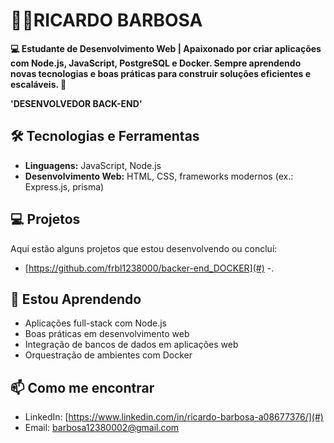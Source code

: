 # 👩‍💻RICARDO BARBOSA

**💻 Estudante de Desenvolvimento Web | Apaixonado por criar aplicações com Node.js, JavaScript, PostgreSQL e Docker. Sempre aprendendo novas tecnologias e boas práticas para construir soluções eficientes e escaláveis. 🚀**

**'DESENVOLVEDOR BACK-END'**

## 🛠 Tecnologias e Ferramentas

- **Linguagens:** JavaScript, Node.js
- **Desenvolvimento Web:** HTML, CSS, frameworks modernos (ex.: Express.js, prisma)

## 💻 Projetos

Aqui estão alguns projetos que estou desenvolvendo ou concluí:

- [https://github.com/frbl1238000/backer-end_DOCKER](#) -.


## 🌱 Estou Aprendendo

- Aplicações full-stack com Node.js  
- Boas práticas em desenvolvimento web  
- Integração de bancos de dados em aplicações web  
- Orquestração de ambientes com Docker  

## 📫 Como me encontrar

 
- LinkedIn: [https://www.linkedin.com/in/ricardo-barbosa-a08677376/](#)  
- Email: barbosa12380002@gmail.com
